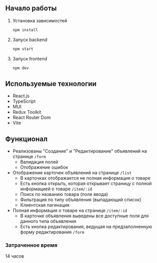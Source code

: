 ## Начало работы

1. Установка зависимостей

   ```bash
   npm install
   ```

2. Запуск backend

   ```bash
   npm start
   ```

2. Запуск frontend

   ```bash
   npm dev
   ```
   
## Используемые технологии

- React.js
- TypeScript
- MUI
- Redux Toolkit
- React Router Dom
- Vite

## Функционал

- Реализованы "Создание" и "Редактирование" объявлений на странице `/form`
    - Валидация полей
    - Отображение ошибок
- Отображение карточек объявлений на странице `/list`
    - В карточках отображается не полная информация о товаре
    - Есть кнопка открыть, которая открывает страницу с полной информацией о товаре `/item/:id`
    - Поиск по названию товара (поле ввода)
    - Фильтрация по типу объявления (выпадающий список)
    - Клиентская пагинация
- Полная информация о товаре на странице `/item/:id`
    - В карточке объявления выведены все доступные поля для данного типа объявления
    - Есть кнопка редактирования, ведущая на предзаполненную форму редактирования `/form`

### Затраченное время

14 часов
